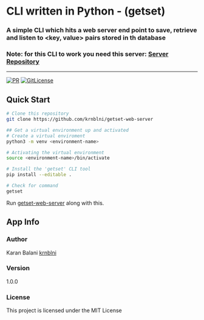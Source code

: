 # CLI written in Python - (getset)
### A simple CLI which hits a web server end point to save, retrieve and listen to <key, value> pairs stored in th database
### Note: for this CLI to work you need this server: [Server Repository](https://github.com/krnblni/getset-web-server)
---

[![PR](https://img.shields.io/badge/code_style-prettier-ff69b4.svg)](https://github.com/krnblni/getset-simple-cli)
[![GitLicense](https://gitlicense.com/badge/krnblni/getset-simple-cli)](https://github.com/krnblni/getset-simple-cli)

## Quick Start
``` bash
# Clone this repository
git clone https://github.com/krnblni/getset-web-server

## Get a virtual environment up and activated
# Create a virtual enviroment
python3 -m venv <environment-name>

# Activating the virtual environment
source <environment-name>/bin/activate

# Install the 'getset' CLI tool
pip install --editable .

# Check for command 
getset
```
Run [getset-web-server](https://github.com/krnblni/getset-web-server) along with this.

## App Info

### Author

Karan Balani
[krnblni](https://github.com/krnblni)

### Version

1.0.0

### License

This project is licensed under the MIT License
